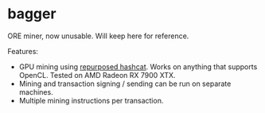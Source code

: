 # bagger

ORE miner, now unusable. Will keep here for reference.

Features:

* GPU mining using [repurposed hashcat](https://github.com/im-0/hashcat/tree/add-ore-keccak-256).
  Works on anything that supports OpenCL. Tested on AMD Radeon RX 7900 XTX.
* Mining and transaction signing / sending can be run on separate machines.
* Multiple mining instructions per transaction.
